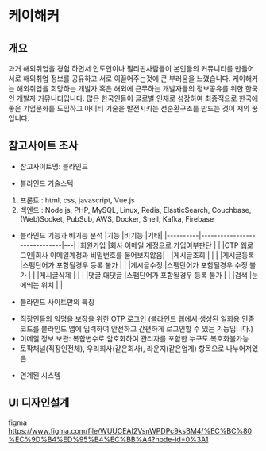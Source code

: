 # 케이해커

## 개요
과거 해외취업을 경험 하면서 인도인이나 필리핀사람들이 본인들의 커뮤니티를 만들어 서로 해외취업 정보를 공유하고 서로 이끌어주는것에 큰 부러움을 느꼈습니다. 케이해커는 해외취업을 희망하는 개발자 혹은 해외에 근무하는 개발자들의 정보공유를 위한 한국인 개발자 커뮤니티입니다. 많은 한국인들이 글로벌 인재로 성장하여 최종적으로 한국에 좋은 기업문화를 도입하고 아이티 기술을 발전시키는 선순환구조를 만드는 것이 저의 꿈입니다.

## 참고사이트 조사
- 참고사이트명: 블라인드

- 블라인드 기술스텍
1. 프론트 : html, css, javascript, Vue.js
2. 백엔드 : Node.js, PHP, MySQL, Linux, Redis, ElasticSearch, Couchbase, (Web)Socket, PubSub, AWS, Docker, Shell, Kafka, Firebase

- 블라인드 기능과 비기능 분석
|기능       |비기능                          |기타|
|----------|------------------------------|---|
|회원가입    |회사 이메일 계정으로 가입여부판단      |   |
|OTP 웹로그인|회사 이메일계정과 비밀번호를 물어보지않음|   |
|게시글조회  |                               |   |
|게시글등록  |스팸단어가 포함될경우 등록 불가        |   |
|게시글수정  |스팸단어가 포함될경우 수정 불가        |   |
|게시글삭제  |                               |   |
|댓글,대댓글 |스팸단어가 포함될경우 등록 불가        |   |
|검색      |눈에띄는 위치                      |   |

- 블라인드 사이트만의 특징
* 직장인들의 익명을 보장을 위한 OTP 로그인
(블라인드 웹에서 생성된 일회용 인증코드를 블라인드 앱에 
입력하여 안전하고 간편하게 로그인할 수 있는 기능입니다.)
* 이메일 정보 보관: 복합변수로 암호화하여 관리자를 포함한 누구도 복호화불가능
* 토팍채널(직장인전체), 우리회사(같은회사), 라운지(같은업계) 항목으로 나누어져있음

- 연계된 시스템

## UI 디자인설계
figma
https://www.figma.com/file/WUUCEAI2VsnWPDPc9ksBM4/%EC%BC%80%EC%9D%B4%ED%95%B4%EC%BB%A4?node-id=0%3A1
